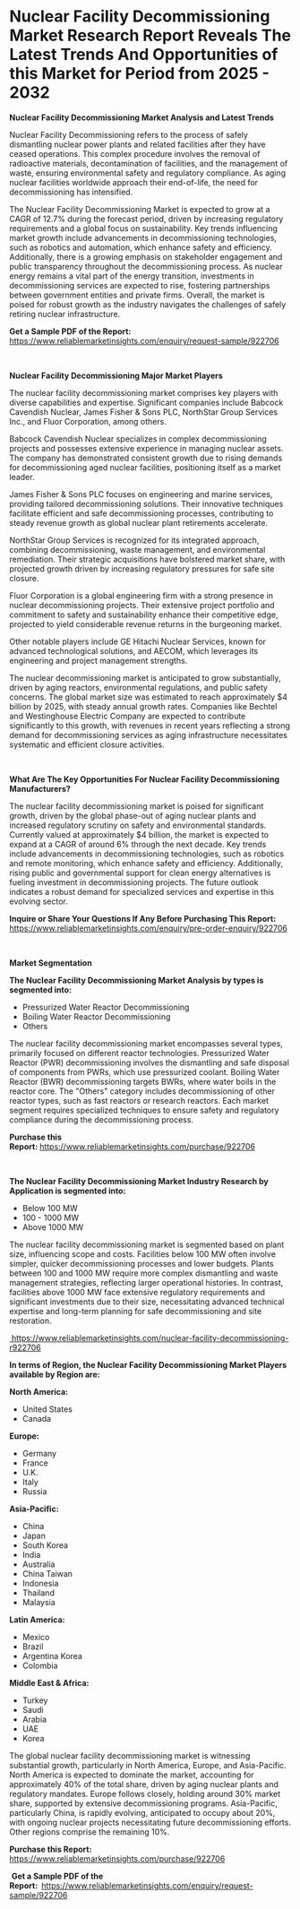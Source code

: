 <p><h1>Nuclear Facility Decommissioning Market Research Report Reveals The Latest Trends And Opportunities of this Market for Period from 2025 - 2032</h1></p><p><strong>Nuclear Facility Decommissioning Market Analysis and Latest Trends</strong></p>
<p><p>Nuclear Facility Decommissioning refers to the process of safely dismantling nuclear power plants and related facilities after they have ceased operations. This complex procedure involves the removal of radioactive materials, decontamination of facilities, and the management of waste, ensuring environmental safety and regulatory compliance. As aging nuclear facilities worldwide approach their end-of-life, the need for decommissioning has intensified.</p><p>The Nuclear Facility Decommissioning Market is expected to grow at a CAGR of 12.7% during the forecast period, driven by increasing regulatory requirements and a global focus on sustainability. Key trends influencing market growth include advancements in decommissioning technologies, such as robotics and automation, which enhance safety and efficiency. Additionally, there is a growing emphasis on stakeholder engagement and public transparency throughout the decommissioning process. As nuclear energy remains a vital part of the energy transition, investments in decommissioning services are expected to rise, fostering partnerships between government entities and private firms. Overall, the market is poised for robust growth as the industry navigates the challenges of safely retiring nuclear infrastructure.</p></p>
<p><strong>Get a Sample PDF of the Report:&nbsp;</strong> <a href="https://www.reliablemarketinsights.com/enquiry/request-sample/922706?utm_campaign=3545&utm_medium=2&utm_source=Github&utm_content=ia&utm_term=18042025&utm_id=nuclear-facility-decommissioning">https://www.reliablemarketinsights.com/enquiry/request-sample/922706</a></p>
<p>&nbsp;</p>
<p><strong>Nuclear Facility Decommissioning Major Market Players</strong></p>
<p><p>The nuclear facility decommissioning market comprises key players with diverse capabilities and expertise. Significant companies include Babcock Cavendish Nuclear, James Fisher & Sons PLC, NorthStar Group Services Inc., and Fluor Corporation, among others. </p><p>Babcock Cavendish Nuclear specializes in complex decommissioning projects and possesses extensive experience in managing nuclear assets. The company has demonstrated consistent growth due to rising demands for decommissioning aged nuclear facilities, positioning itself as a market leader. </p><p>James Fisher & Sons PLC focuses on engineering and marine services, providing tailored decommissioning solutions. Their innovative techniques facilitate efficient and safe decommissioning processes, contributing to steady revenue growth as global nuclear plant retirements accelerate.</p><p>NorthStar Group Services is recognized for its integrated approach, combining decommissioning, waste management, and environmental remediation. Their strategic acquisitions have bolstered market share, with projected growth driven by increasing regulatory pressures for safe site closure.</p><p>Fluor Corporation is a global engineering firm with a strong presence in nuclear decommissioning projects. Their extensive project portfolio and commitment to safety and sustainability enhance their competitive edge, projected to yield considerable revenue returns in the burgeoning market.</p><p>Other notable players include GE Hitachi Nuclear Services, known for advanced technological solutions, and AECOM, which leverages its engineering and project management strengths. </p><p>The nuclear decommissioning market is anticipated to grow substantially, driven by aging reactors, environmental regulations, and public safety concerns. The global market size was estimated to reach approximately $4 billion by 2025, with steady annual growth rates. Companies like Bechtel and Westinghouse Electric Company are expected to contribute significantly to this growth, with revenues in recent years reflecting a strong demand for decommissioning services as aging infrastructure necessitates systematic and efficient closure activities.</p></p>
<p>&nbsp;</p>
<p><strong>What Are The Key Opportunities For Nuclear Facility Decommissioning Manufacturers?</strong></p>
<p><p>The nuclear facility decommissioning market is poised for significant growth, driven by the global phase-out of aging nuclear plants and increased regulatory scrutiny on safety and environmental standards. Currently valued at approximately $4 billion, the market is expected to expand at a CAGR of around 6% through the next decade. Key trends include advancements in decommissioning technologies, such as robotics and remote monitoring, which enhance safety and efficiency. Additionally, rising public and governmental support for clean energy alternatives is fueling investment in decommissioning projects. The future outlook indicates a robust demand for specialized services and expertise in this evolving sector.</p></p>
<p><strong>Inquire or Share Your Questions If Any Before Purchasing This Report:</strong> <a href="https://www.reliablemarketinsights.com/enquiry/pre-order-enquiry/922706?utm_campaign=3545&utm_medium=2&utm_source=Github&utm_content=ia&utm_term=18042025&utm_id=nuclear-facility-decommissioning">https://www.reliablemarketinsights.com/enquiry/pre-order-enquiry/922706</a></p>
<p>&nbsp;</p>
<p><strong>Market Segmentation</strong></p>
<p><strong>The Nuclear Facility Decommissioning Market Analysis by types is segmented into:</strong></p>
<p><ul><li>Pressurized Water Reactor Decommissioning</li><li>Boiling Water Reactor Decommissioning</li><li>Others</li></ul></p>
<p><p>The nuclear facility decommissioning market encompasses several types, primarily focused on different reactor technologies. Pressurized Water Reactor (PWR) decommissioning involves the dismantling and safe disposal of components from PWRs, which use pressurized coolant. Boiling Water Reactor (BWR) decommissioning targets BWRs, where water boils in the reactor core. The "Others" category includes decommissioning of other reactor types, such as fast reactors or research reactors. Each market segment requires specialized techniques to ensure safety and regulatory compliance during the decommissioning process.</p></p>
<p><strong>Purchase this Report:&nbsp;</strong><a href="https://www.reliablemarketinsights.com/purchase/922706?utm_campaign=3545&utm_medium=2&utm_source=Github&utm_content=ia&utm_term=18042025&utm_id=nuclear-facility-decommissioning">https://www.reliablemarketinsights.com/purchase/922706</a></p>
<p>&nbsp;</p>
<p><strong>The Nuclear Facility Decommissioning Market Industry Research by Application is segmented into:</strong></p>
<p><ul><li>Below 100 MW</li><li>100 - 1000 MW</li><li>Above 1000 MW</li></ul></p>
<p><p>The nuclear facility decommissioning market is segmented based on plant size, influencing scope and costs. Facilities below 100 MW often involve simpler, quicker decommissioning processes and lower budgets. Plants between 100 and 1000 MW require more complex dismantling and waste management strategies, reflecting larger operational histories. In contrast, facilities above 1000 MW face extensive regulatory requirements and significant investments due to their size, necessitating advanced technical expertise and long-term planning for safe decommissioning and site restoration.</p></p>
<p><a href="https://www.reliablemarketinsights.com/nuclear-facility-decommissioning-r922706?utm_campaign=3545&utm_medium=2&utm_source=Github&utm_content=ia&utm_term=18042025&utm_id=nuclear-facility-decommissioning">&nbsp;https://www.reliablemarketinsights.com/nuclear-facility-decommissioning-r922706</a></p>
<p><strong>In terms of Region, the Nuclear Facility Decommissioning Market Players available by Region are:</strong></p>
<p>
    <p> <strong> North America: </strong>
        <ul>
            <li>United States</li>
            <li>Canada</li>
        </ul>
        </p> 
    <p> <strong> Europe: </strong>
        <ul>
            <li>Germany</li>
            <li>France</li>
            <li>U.K.</li>
            <li>Italy</li>
            <li>Russia</li>
        </ul>
        </p> 
    <p> <strong> Asia-Pacific: </strong>
        <ul>
            <li>China</li>
            <li>Japan</li>
            <li>South Korea</li>
            <li>India</li>
            <li>Australia</li>
            <li>China Taiwan</li>
            <li>Indonesia</li>
            <li>Thailand</li>
            <li>Malaysia</li>
        </ul>
        </p> 
    <p> <strong> Latin America: </strong>
        <ul>
            <li>Mexico</li>
            <li>Brazil</li>
            <li>Argentina Korea</li>
            <li>Colombia</li>
        </ul>
        </p> 
    <p> <strong> Middle East & Africa: </strong>
        <ul>
            <li>Turkey</li>
            <li>Saudi</li>
            <li>Arabia</li>
            <li>UAE</li>
            <li>Korea</li>
        </ul>
    </p>
    </p>
<p><p>The global nuclear facility decommissioning market is witnessing substantial growth, particularly in North America, Europe, and Asia-Pacific. North America is expected to dominate the market, accounting for approximately 40% of the total share, driven by aging nuclear plants and regulatory mandates. Europe follows closely, holding around 30% market share, supported by extensive decommissioning programs. Asia-Pacific, particularly China, is rapidly evolving, anticipated to occupy about 20%, with ongoing nuclear projects necessitating future decommissioning efforts. Other regions comprise the remaining 10%.</p></p>
<p><strong>Purchase this Report: </strong><a href="https://www.reliablemarketinsights.com/purchase/922706?utm_campaign=3545&utm_medium=2&utm_source=Github&utm_content=ia&utm_term=18042025&utm_id=nuclear-facility-decommissioning">https://www.reliablemarketinsights.com/purchase/922706</a></p>
<p>&nbsp;<strong>Get a Sample PDF of the Report:&nbsp;&nbsp;</strong><a href="https://www.reliablemarketinsights.com/enquiry/request-sample/922706?utm_campaign=3545&utm_medium=2&utm_source=Github&utm_content=ia&utm_term=18042025&utm_id=nuclear-facility-decommissioning">https://www.reliablemarketinsights.com/enquiry/request-sample/922706</a></p>
<p><strong></strong></p>
<p><p></p><p></p><p></p></p>